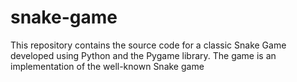 # snake-game
This repository contains the source code for a classic Snake Game developed using Python and the Pygame library. The game is an implementation of the well-known Snake game
